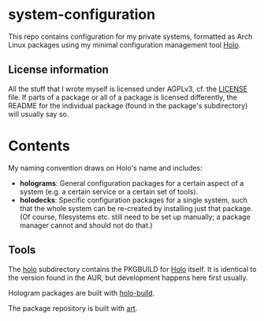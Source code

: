 # system-configuration

This repo contains configuration for my private systems, formatted as Arch
Linux packages using my minimal configuration management tool
[Holo](https://github.com/holocm/holo).

## License information

All the stuff that I wrote myself is licensed under AGPLv3, cf. the
[LICENSE](LICENSE) file. If parts of a package or all of a package is licensed
differently, the README for the individual package (found in the package's
subdirectory) will usually say so.

# Contents

My naming convention draws on Holo's name and includes:

* **holograms**: General configuration packages for a certain aspect of a
  system (e.g. a certain service or a certain set of tools).
* **holodecks**: Specific configuration packages for a single system, such that
  the whole system can be re-created by installing just that package. (Of
  course, filesystems etc. still need to be set up manually; a package manager
  cannot and should not do that.)

## Tools

The [holo](holo) subdirectory contains the PKGBUILD for
[Holo](https://github.com/holocm/holo) itself. It is identical to the version
found in the AUR, but development happens here first usually.

Hologram packages are built with [holo-build](https://github.com/holocm/holo-build).

The package repository is built with [art](https://github.com/majewsky/art).
